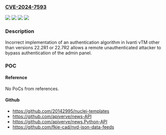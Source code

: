 ### [CVE-2024-7593](https://cve.mitre.org/cgi-bin/cvename.cgi?name=CVE-2024-7593)
![](https://img.shields.io/static/v1?label=Product&message=vTM&color=blue)
![](https://img.shields.io/static/v1?label=Version&message=n%2Fa&color=blue)
![](https://img.shields.io/static/v1?label=Vulnerability&message=CWE-287%20Improper%20Authentication&color=brighgreen)
![](https://img.shields.io/static/v1?label=Vulnerability&message=CWE-303%20Incorrect%20Implementation%20of%20Authentication%20Algorithm&color=brighgreen)

### Description

Incorrect implementation of an authentication algorithm in Ivanti vTM other than versions 22.2R1 or 22.7R2 allows a remote unauthenticated attacker to bypass authentication of the admin panel.

### POC

#### Reference
No PoCs from references.

#### Github
- https://github.com/20142995/nuclei-templates
- https://github.com/apiverve/news-API
- https://github.com/apiverve/news.Python-API
- https://github.com/fkie-cad/nvd-json-data-feeds

